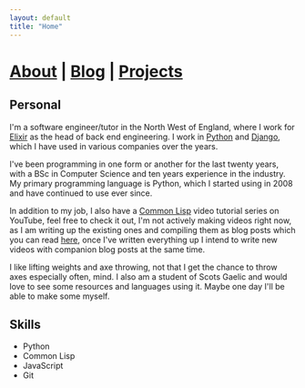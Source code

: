 ```yaml
---
layout: default
title: "Home"
---
```


# [About](about.markdown) | [Blog](blog.markdown) | [Projects](projects.markdown)

## Personal

I'm a software engineer/tutor in the North West of England, where I work for [Elixir](https://www.elixirsoftware.co.uk/) as the head of back end engineering. I work in [Python](https://www.python.org/) and [Django](https://www.djangoproject.com/), which I have used in various companies over the years.

I've been programming in one form or another for the last twenty years, with a BSc in Computer Science and ten years experience in the industry. My primary programming language is Python, which I started using in 2008 and have continued to use ever since.

In addition to my job, I also have a [Common Lisp](https://www.youtube.com/channel/UC1J47RqBfY6VgLUZ5YSYkqw) video tutorial series on YouTube, feel free to check it out, I'm not actively making videos right now, as I am writing up the existing ones and compiling them as blog posts which you can read [here](blog.markdown), once I've written everything up I intend to write new videos with companion blog posts at the same time.

I like lifting weights and axe throwing, not that I get the chance to throw axes especially often, mind. I also am a student of Scots Gaelic and would love to see some resources and languages using it. Maybe one day I'll be able to make some myself.

## Skills

- Python
- Common Lisp
- JavaScript
- Git
